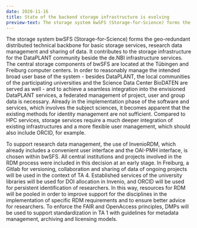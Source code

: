 ```yaml
---
date: 2020-11-16
title: State of the backend storage infrastructure is evolving
preview-text: The storage system bwSFS (Storage-for-Science) forms the geo-redundant distributed technical backbone for basic storage services, research data management and sharing of data. It contributes to the storage infrastructure for the DataPLANT community beside the de.NBI infrastructure services. The central storage components of bwSFS are located at the Tübingen and Freiburg computer centers. In order to reasonably manage the intended broad user base of the system - besides DataPLANT, the local ...
---
```


The storage system bwSFS (Storage-for-Science) forms the geo-redundant distributed technical backbone for basic storage services, research data management and sharing of data. It contributes to the storage infrastructure for the DataPLANT community beside the de.NBI infrastructure services. The central storage components of bwSFS are located at the Tübingen and Freiburg computer centers. In order to reasonably manage the intended broad user base of the system - besides DataPLANT, the local communities of the participating universities and the Science Data Center BioDATEN are served as well - and to achieve a seamless integration into the envisioned DataPLANT services, a federated management of project, user and group data is necessary. Already in the implementation phase of the software and services, which involves the subject sciences, it becomes apparent that the existing methods for identity management are not sufficient. Compared to HPC services, storage services require a much deeper integration of existing infrastructures and a more flexible user management, which should also include ORCID, for example.

To support research data management, the use of InvenioRDM, which already includes a convenient user interface and the OAI-PMH interface, is chosen within bwSFS. All central institutions and projects involved in the RDM process were included in this decision at an early stage. In Freiburg, a Gitlab for versioning, collaboration and sharing of data of ongoing projects will be used in the context of TA 4. Established services of the university libraries will be used for DOI allocation in Invenio, and ORCID will be used for persistent identification of researchers. In this way, resources for RDM will be pooled in order to improve support for the disciplines in the implementation of specific RDM requirements and to ensure better advice for researchers. To enforce the FAIR and OpenAccess principles, DMPs will be used to support standardization in TA 1 with guidelines for metadata management, archiving and licensing models.